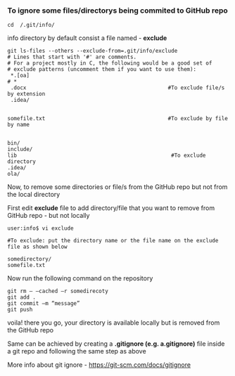 
### To ignore some files/directorys being commited to GitHub repo 

```
cd  /.git/info/ 
```

info directory by default consist a file named - **exclude**

```info$ cat exclude 
git ls-files --others --exclude-from=.git/info/exclude
# Lines that start with '#' are comments.
# For a project mostly in C, the following would be a good set of
# exclude patterns (uncomment them if you want to use them):
 *.[oa]
# *
 .docx                                             #To exclude file/s by extension 
 .idea/


somefile.txt                                       #To exclude by file by name 


bin/
include/
lib                                                 #To exclude directory  
.idea/
ola/
```

Now, to remove some directories or file/s from the GitHub repo but not from the local directory   

First edit **exclude** file to add directory/file that you want to remove from GitHub repo - but not locally

```
user:info$ vi exclude 

#To exclude: put the directory name or the file name on the exclude file as shown below

somedirectory/
somefile.txt
```
Now run the following command on the repository 
```
git rm – –cached –r somedirecoty 
git add . 
git commit –m “message”
git push 
```
voila! there you go, your directory is available locally but is removed from the GitHub repo

Same can be achieved by creating a **.gitignore (e.g. a.gitignore)** file inside a git repo and following the same step as above

More info about git ignore - https://git-scm.com/docs/gitignore 

 
